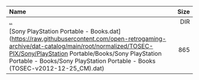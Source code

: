 |Name|Size|
|:---|---:|
|[..](../index.html)|DIR|
|[Sony PlayStation Portable - Books.dat](https://raw.githubusercontent.com/open-retrogaming-archive/dat-catalog/main/root/normalized/TOSEC-PIX/Sony/PlayStation Portable/Books/Sony PlayStation Portable - Books/Sony PlayStation Portable - Books (TOSEC-v2012-12-25_CM).dat)|865|
